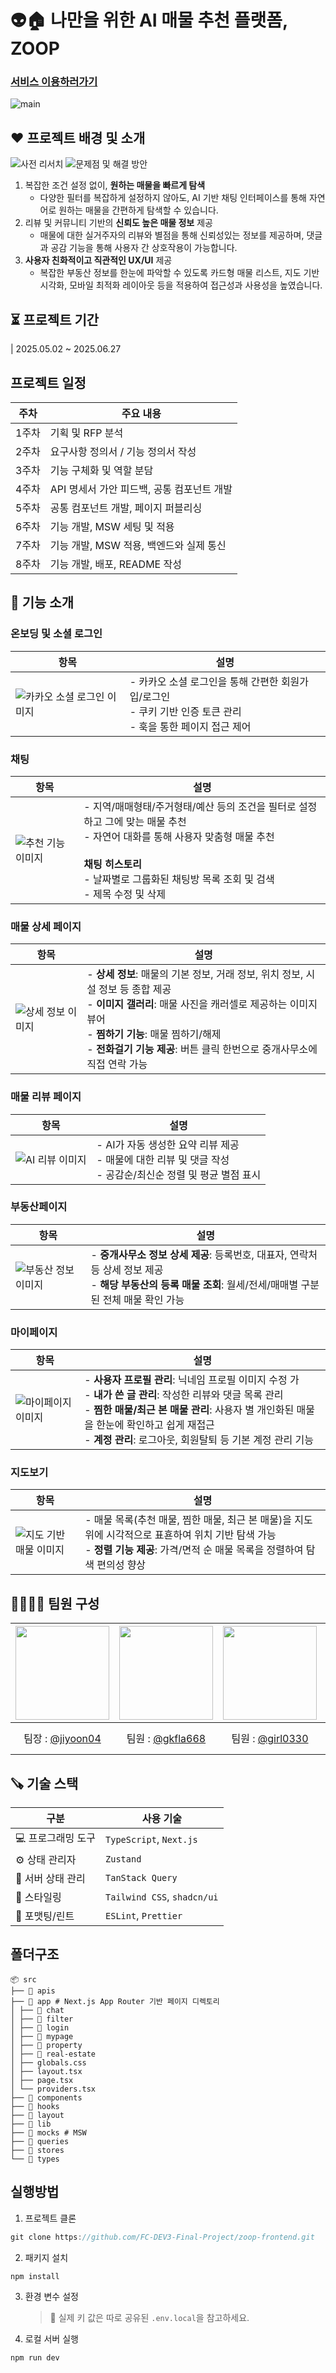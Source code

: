 # 👽🏠 나만을 위한 AI 매물 추천 플랫폼, ZOOP
### [서비스 이용하러가기](https://zoop-frontend-sable.vercel.app/)

![main](https://github.com/user-attachments/assets/74fe4800-55e2-4487-8dad-421d757a258b)


## ♥️ 프로젝트 배경 및 소개
![사전 리서치](https://github.com/user-attachments/assets/eadb724d-c5d9-4768-bd20-b592ef484747)
![문제점 및 해결 방안](https://github.com/user-attachments/assets/dc1abbf4-3270-4966-967a-a2279d95752d)

1. 복잡한 조건 설정 없이, **원하는 매물을 빠르게 탐색**
    - 다양한 필터를 복잡하게 설정하지 않아도, AI 기반 채팅 인터페이스를 통해 자연어로 원하는 매물을 간편하게 탐색할 수 있습니다.
2. 리뷰 및 커뮤니티 기반의 **신뢰도 높은 매물 정보** 제공
    - 매물에 대한 실거주자의 리뷰와 별점을 통해 신뢰성있는 정보를 제공하며, 댓글과 공감 기능을 통해 사용자 간 상호작용이 가능합니다.
3. **사용자 친화적이고 직관적인 UX/UI** 제공
    - 복잡한 부동산 정보를 한눈에 파악할 수 있도록 카드형 매물 리스트, 지도 기반 시각화, 모바일 최적화 레이아웃 등을 적용하여 접근성과 사용성을 높였습니다.
  
## ⏳ 프로젝트 기간
| 2025.05.02 ~ 2025.06.27

## **프로젝트 일정**
| 주차 | 주요 내용 |
|------|-----------|
| 1주차 | 기획 및 RFP 분석 |
| 2주차 | 요구사항 정의서 / 기능 정의서 작성 |
| 3주차 | 기능 구체화 및 역할 분담 |
| 4주차 | API 명세서 가안 피드백, 공통 컴포넌트 개발 |
| 5주차 | 공통 컴포넌트 개발, 페이지 퍼블리싱 |
| 6주차 | 기능 개발, MSW 세팅 및 적용 |
| 7주차 | 기능 개발, MSW 적용, 백엔드와 실제 통신 |
| 8주차 | 기능 개발, 배포, README 작성 |

## 🔖 기능 소개
### 온보딩 및 소셜 로그인
| 항목 | 설명 |
|------|------|
| ![카카오 소셜 로그인 이미지](https://github.com/user-attachments/assets/66f30491-4769-4072-b76d-f873d185e9df) | - 카카오 소셜 로그인을 통해 간편한 회원가입/로그인<br>- 쿠키 기반 인증 토큰 관리<br>- 훅을 통한 페이지 접근 제어 |

### 채팅
| 항목 | 설명 |
|------|------|
| ![추천 기능 이미지](https://github.com/user-attachments/assets/b06d94a3-f797-41aa-916c-87b634e655ae) | - 지역/매매형태/주거형태/예산 등의 조건을 필터로 설정하고 그에 맞는 매물 추천<br>- 자연어 대화를 통해 사용자 맞춤형 매물 추천<br><br>**채팅 히스토리**<br>- 날짜별로 그룹화된 채팅방 목록 조회 및 검색<br>- 제목 수정 및 삭제 |


### 매물 상세 페이지
| 항목 | 설명 |
|------|------|
| ![상세 정보 이미지](https://github.com/user-attachments/assets/acabc02e-185e-4601-96df-022ac58b9f71) | - **상세 정보**: 매물의 기본 정보, 거래 정보, 위치 정보, 시설 정보 등 종합 제공<br>- **이미지 갤러리**: 매물 사진을 캐러셀로 제공하는 이미지 뷰어<br>- **찜하기 기능**: 매물 찜하기/해제<br>- **전화걸기 기능 제공**: 버튼 클릭 한번으로 중개사무소에 직접 연락 가능 |


### 매물 리뷰 페이지
| 항목 | 설명 |
|------|------|
| ![AI 리뷰 이미지](https://github.com/user-attachments/assets/743d1375-0956-4ab9-9181-0f20a3b7a750) | - AI가 자동 생성한 요약 리뷰 제공<br>- 매물에 대한 리뷰 및 댓글 작성<br>- 공감순/최신순 정렬 및 평균 별점 표시 |


### 부동산페이지
| 항목 | 설명 |
|------|------|
| ![부동산 정보 이미지](https://github.com/user-attachments/assets/cb20430f-e5ee-4d9d-9830-a46716ead9bc) | - **중개사무소 정보 상세 제공**: 등록번호, 대표자, 연락처 등 상세 정보 제공<br>- **해당 부동산의 등록 매물 조회**: 월세/전세/매매별 구분된 전체 매물 확인 가능 |


### 마이페이지
| 항목 | 설명 |
|------|------|
| ![마이페이지 이미지](https://github.com/user-attachments/assets/668fcb36-5c28-400e-93ef-9b69dbac3081) | - **사용자 프로필 관리**: 닉네임  프로필 이미지 수정 가<br>- **내가 쓴 글 관리**: 작성한 리뷰와 댓글 목록 관리<br>- **찜한 매물/최근 본 매물 관리**: 사용자 별 개인화된 매물을 한눈에 확인하고 쉽게 재접근<br>- **계정 관리**: 로그아웃, 회원탈퇴 등 기본 계정 관리 기능 |


### 지도보기
| 항목 | 설명 |
|------|------|
| ![지도 기반 매물 이미지](https://github.com/user-attachments/assets/832b4523-801e-47ad-a434-b92877858c99) | - 매물 목록(추천 매물, 찜한 매물, 최근 본 매물)을 지도 위에 시각적으로 표횬하여 위치 기반 탐색 가능<br>- **정렬 기능 제공**: 가격/면적 순 매물 목록을 정렬하여 탐색 편의성 향상 |


  
## 👨‍👩‍👧‍👦 팀원 구성
|<img src="https://avatars.githubusercontent.com/u/94222592?v=4,jiyoon04,,https://github.com/jiyoon04" width="150" height="150"/>|<img src="https://avatars.githubusercontent.com/u/81246338?v=4,gkfla668,임하림,https://github.com/gkfla668" width="150" height="150"/>|<img src="https://avatars.githubusercontent.com/u/150775699?v=4,girl0330,,https://github.com/girl0330" width="150" height="150"/>|<img src="https://avatars.githubusercontent.com/u/173143133?v=4,Jang-eunhye,,https://github.com/Jang-eunhye" width="150" height="150"/>
|:-:|:-:|:-:|:-:
|팀장 : [@jiyoon04](https://github.com/jiyoon04)|팀원 : [@gkfla668](https://github.com/gkfla668)|팀원 : [@girl0330](https://github.com/girl0330)|팀원 : [@Jang-eunhye](https://github.com/Jang-eunhye)


## 🪚 기술 스택
| 구분             | 사용 기술                         |
|------------------|-----------------------------------|
| 💻 프로그래밍 도구 | `TypeScript`, `Next.js`           |
| ⚙️ 상태 관리자     | `Zustand`                          |
| 🔄 서버 상태 관리  | `TanStack Query`                  |
| 🎨 스타일링       | `Tailwind CSS`, `shadcn/ui`       |
| 🧹 포맷팅/린트     | `ESLint`, `Prettier`              |

## 폴더구조

```tsx
📦 src
├── 📁 apis 
├── 📁 app # Next.js App Router 기반 페이지 디렉토리
│ ├── 📁 chat
│ ├── 📁 filter
│ ├── 📁 login
│ ├── 📁 mypage
│ ├── 📁 property
│ ├── 📁 real-estate
│ ├── globals.css
│ ├── layout.tsx 
│ ├── page.tsx 
│ └── providers.tsx
├── 📁 components 
├── 📁 hooks 
├── 📁 layout 
├── 📁 lib 
├── 📁 mocks # MSW
├── 📁 queries 
├── 📁 stores 
└── 📁 types
```


## 실행방법

1. 프로젝트 클론

```jsx
git clone https://github.com/FC-DEV3-Final-Project/zoop-frontend.git
```

2. 패키지 설치

```jsx
npm install
```

3. 환경 변수 설정
    
    > 🔐 실제 키 값은 따로 공유된 `.env.local`을 참고하세요.
    > 

4. 로컬 서버 실행

```jsx
npm run dev
```

